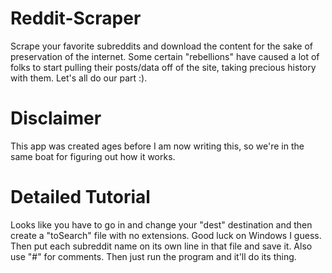 # Reddit-Scraper
Scrape your favorite subreddits and download the content for the sake of preservation of the internet. Some certain "rebellions" have caused a lot of folks to start pulling their posts/data off of the site, taking precious history with them. Let's all do our part :).

# Disclaimer
This app was created ages before I am now writing this, so we're in the same boat for figuring out how it works.

# Detailed Tutorial
Looks like you have to go in and change your "dest" destination and then create a "toSearch" file with no extensions. Good luck on Windows I guess. Then put each subreddit name on its own line in that file and save it. Also use "#" for comments. Then just run the program and it'll do its thing.
